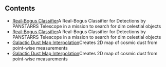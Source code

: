 ## Contents
- [Real-Bogus Classifier](https://zizhengxu.github.io/my_portfolio/Real-BogusClassifier/Real-Bogus-Classifiers.ipynb)A Real-Bogus Classifier for Detections by PANSTARRS Telescope in a mission to search for dim celestial objects
- [Real-Bogus Classifier](https://zizhengxu.github.io/my_portfolio/Real-BogusClassifier/Real-Bogus-Classifiers.pptx)A Real-Bogus Classifier for Detections by PANSTARRS Telescope in a mission to search for dim celestial objects
- [Galactic Dust Map Interpolation](https://zizhengxu.github.io/my_portfolio/DustmapInterpolation/Reconstructing_2D_Cosmic_Dust_Maps.pdf)Creates 2D map of cosmic dust from point-wise measurements
- [Galactic Dust Map Interpolation](https://zizhengxu.github.io/my_portfolio/DustmapInterpolation)Creates 2D map of cosmic dust from point-wise measurements
